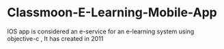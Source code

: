 # Classmoon-E-Learning-Mobile-App
IOS app is considered an e-service for an e-learning system using objective-c , It has created in 2011

